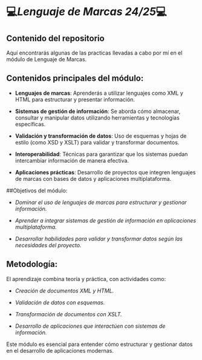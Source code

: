 # 💻*Lenguaje de Marcas 24/25*💻

## Contenido del repositorio
Aquí encontrarás algunas de las practicas llevadas a cabo por mí en el módulo de Lenguaje de Marcas.

## Contenidos principales del módulo:
- **Lenguajes de marcas**: Aprenderás a utilizar lenguajes como XML y HTML para estructurar y presentar información.

- **Sistemas de gestión de información**: Se aborda cómo almacenar, consultar y manipular datos utilizando herramientas y tecnologías específicas.

- **Validación y transformación de datos**: Uso de esquemas y hojas de estilo (como XSD y XSLT) para validar y transformar documentos.

- **Interoperabilidad**: Técnicas para garantizar que los sistemas puedan intercambiar información de manera efectiva.

- **Aplicaciones prácticas**: Desarrollo de proyectos que integren lenguajes de marcas con bases de datos y aplicaciones multiplataforma.

##Objetivos del módulo:
- *Dominar el uso de lenguajes de marcas para estructurar y gestionar información.*

- *Aprender a integrar sistemas de gestión de información en aplicaciones multiplataforma.*

- *Desarrollar habilidades para validar y transformar datos según las necesidades del proyecto.*

## Metodología:
El aprendizaje combina teoría y práctica, con actividades como:

- *Creación de documentos XML y HTML.*

- *Validación de datos con esquemas.*

- *Transformación de documentos con XSLT.*

- *Desarrollo de aplicaciones que interactúen con sistemas de información.*

Este módulo es esencial para entender cómo estructurar y gestionar datos en el desarrollo de aplicaciones modernas.
